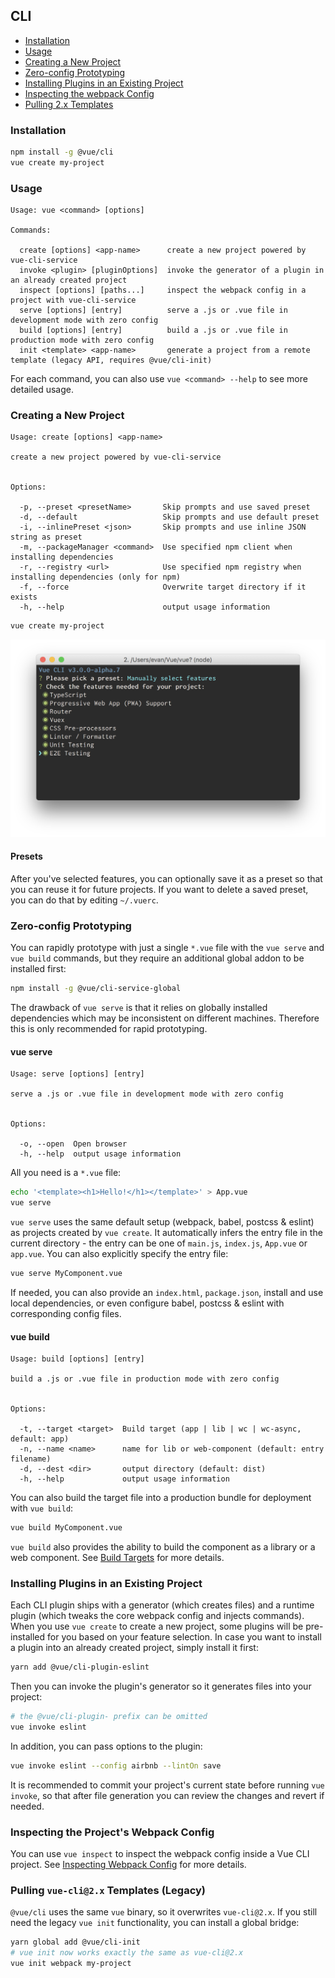 ## CLI

- [Installation](#installation)
- [Usage](#usage)
- [Creating a New Project](#creating-a-new-project)
- [Zero-config Prototyping](#zero-config-prototyping)
- [Installing Plugins in an Existing Project](#installing-plugins-in-an-existing-project)
- [Inspecting the webpack Config](#inspecting-the-projects-webpack-config)
- [Pulling 2.x Templates](#pulling-vue-cli2x-templates-legacy)

### Installation

``` sh
npm install -g @vue/cli
vue create my-project
```

### Usage

```
Usage: vue <command> [options]

Commands:

  create [options] <app-name>      create a new project powered by vue-cli-service
  invoke <plugin> [pluginOptions]  invoke the generator of a plugin in an already created project
  inspect [options] [paths...]     inspect the webpack config in a project with vue-cli-service
  serve [options] [entry]          serve a .js or .vue file in development mode with zero config
  build [options] [entry]          build a .js or .vue file in production mode with zero config
  init <template> <app-name>       generate a project from a remote template (legacy API, requires @vue/cli-init)
```

For each command, you can also use `vue <command> --help` to see more detailed usage.

### Creating a New Project

```
Usage: create [options] <app-name>

create a new project powered by vue-cli-service


Options:

  -p, --preset <presetName>       Skip prompts and use saved preset
  -d, --default                   Skip prompts and use default preset
  -i, --inlinePreset <json>       Skip prompts and use inline JSON string as preset
  -m, --packageManager <command>  Use specified npm client when installing dependencies
  -r, --registry <url>            Use specified npm registry when installing dependencies (only for npm)
  -f, --force                     Overwrite target directory if it exists
  -h, --help                      output usage information
```

``` sh
vue create my-project
```

<p align="center">
  <img width="682px" src="https://raw.githubusercontent.com/vuejs/vue-cli/dev/docs/screenshot.png">
</p>

#### Presets

After you've selected features, you can optionally save it as a preset so that you can reuse it for future projects. If you want to delete a saved preset, you can do that by editing `~/.vuerc`.

### Zero-config Prototyping

You can rapidly prototype with just a single `*.vue` file with the `vue serve` and `vue build` commands, but they require an additional global addon to be installed first:

``` sh
npm install -g @vue/cli-service-global
```

The drawback of `vue serve` is that it relies on globally installed dependencies which may be inconsistent on different machines. Therefore this is only recommended for rapid prototyping.

#### vue serve

```
Usage: serve [options] [entry]

serve a .js or .vue file in development mode with zero config


Options:

  -o, --open  Open browser
  -h, --help  output usage information
```

All you need is a `*.vue` file:

``` sh
echo '<template><h1>Hello!</h1></template>' > App.vue
vue serve
```

`vue serve` uses the same default setup (webpack, babel, postcss & eslint) as projects created by `vue create`. It automatically infers the entry file in the current directory - the entry can be one of `main.js`, `index.js`, `App.vue` or `app.vue`. You can also explicitly specify the entry file:

``` sh
vue serve MyComponent.vue
```

If needed, you can also provide an `index.html`, `package.json`, install and use local dependencies, or even configure babel, postcss & eslint with corresponding config files.

#### vue build

```
Usage: build [options] [entry]

build a .js or .vue file in production mode with zero config


Options:

  -t, --target <target>  Build target (app | lib | wc | wc-async, default: app)
  -n, --name <name>      name for lib or web-component (default: entry filename)
  -d, --dest <dir>       output directory (default: dist)
  -h, --help             output usage information
```

You can also build the target file into a production bundle for deployment with `vue build`:

``` sh
vue build MyComponent.vue
```

`vue build` also provides the ability to build the component as a library or a web component. See [Build Targets](./build-targets.md) for more details.

### Installing Plugins in an Existing Project

Each CLI plugin ships with a generator (which creates files) and a runtime plugin (which tweaks the core webpack config and injects commands). When you use `vue create` to create a new project, some plugins will be pre-installed for you based on your feature selection. In case you want to install a plugin into an already created project, simply install it first:

``` sh
yarn add @vue/cli-plugin-eslint
```

Then you can invoke the plugin's generator so it generates files into your project:

``` sh
# the @vue/cli-plugin- prefix can be omitted
vue invoke eslint
```

In addition, you can pass options to the plugin:

``` sh
vue invoke eslint --config airbnb --lintOn save
```

It is recommended to commit your project's current state before running `vue invoke`, so that after file generation you can review the changes and revert if needed.

### Inspecting the Project's Webpack Config

You can use `vue inspect` to inspect the webpack config inside a Vue CLI project. See [Inspecting Webpack Config](./webpack.md#inspecting-the-projects-webpack-config) for more details.

### Pulling `vue-cli@2.x` Templates (Legacy)

`@vue/cli` uses the same `vue` binary, so it overwrites `vue-cli@2.x`. If you still need the legacy `vue init` functionality, you can install a global bridge:

``` sh
yarn global add @vue/cli-init
# vue init now works exactly the same as vue-cli@2.x
vue init webpack my-project
```
